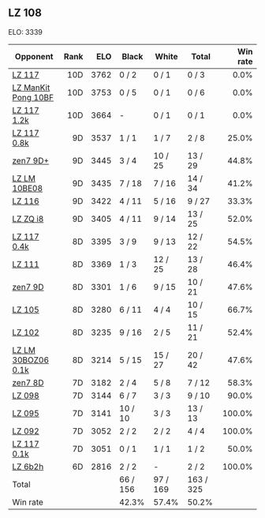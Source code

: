 ## LZ 108 ##

ELO: 3339

Opponent | Rank | ELO | Black | White | Total | Win rate
---------|-----:|----:|-------|-------|-------|-------:
[LZ 117](LZ%20117.md) | 10D | 3762 | 0 / 2 | 0 / 1 | 0 / 3 | 0.0%
[LZ ManKit Pong 10BF](LZ%20ManKit%20Pong%2010BF.md) | 10D | 3753 | 0 / 5 | 0 / 1 | 0 / 6 | 0.0%
[LZ 117 1.2k](LZ%20117%201.2k.md) | 10D | 3664 | - | 0 / 1 | 0 / 1 | 0.0%
[LZ 117 0.8k](LZ%20117%200.8k.md) | 9D | 3537 | 1 / 1 | 1 / 7 | 2 / 8 | 25.0%
[zen7 9D+](zen7%209D+.md) | 9D | 3445 | 3 / 4 | 10 / 25 | 13 / 29 | 44.8%
[LZ LM 10BE08](LZ%20LM%2010BE08.md) | 9D | 3435 | 7 / 18 | 7 / 16 | 14 / 34 | 41.2%
[LZ 116](LZ%20116.md) | 9D | 3422 | 4 / 11 | 5 / 16 | 9 / 27 | 33.3%
[LZ ZQ i8](LZ%20ZQ%20i8.md) | 9D | 3405 | 4 / 11 | 9 / 14 | 13 / 25 | 52.0%
[LZ 117 0.4k](LZ%20117%200.4k.md) | 8D | 3395 | 3 / 9 | 9 / 13 | 12 / 22 | 54.5%
[LZ 111](LZ%20111.md) | 8D | 3369 | 1 / 3 | 12 / 25 | 13 / 28 | 46.4%
[zen7 9D](zen7%209D.md) | 8D | 3301 | 1 / 6 | 9 / 15 | 10 / 21 | 47.6%
[LZ 105](LZ%20105.md) | 8D | 3280 | 6 / 11 | 4 / 4 | 10 / 15 | 66.7%
[LZ 102](LZ%20102.md) | 8D | 3235 | 9 / 16 | 2 / 5 | 11 / 21 | 52.4%
[LZ LM 30BOZ06 0.1k](LZ%20LM%2030BOZ06%200.1k.md) | 8D | 3214 | 5 / 15 | 15 / 27 | 20 / 42 | 47.6%
[zen7 8D](zen7%208D.md) | 7D | 3182 | 2 / 4 | 5 / 8 | 7 / 12 | 58.3%
[LZ 098](LZ%20098.md) | 7D | 3144 | 6 / 7 | 3 / 3 | 9 / 10 | 90.0%
[LZ 095](LZ%20095.md) | 7D | 3141 | 10 / 10 | 3 / 3 | 13 / 13 | 100.0%
[LZ 092](LZ%20092.md) | 7D | 3052 | 2 / 2 | 2 / 2 | 4 / 4 | 100.0%
[LZ 117 0.1k](LZ%20117%200.1k.md) | 7D | 3051 | 0 / 1 | 1 / 1 | 1 / 2 | 50.0%
[LZ 6b2h](LZ%206b2h.md) | 6D | 2816 | 2 / 2 | - | 2 / 2 | 100.0%
Total | | | 66 / 156 | 97 / 169 | 163 / 325 | 
Win rate| | | 42.3% | 57.4% | 50.2% | 
